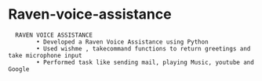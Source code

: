 # Raven-voice-assistance
      RAVEN VOICE ASSISTANCE 
            • Developed a Raven Voice Assistance using Python
            • Used wishme , takecommand functions to return greetings and take microphone input
            • Performed task like sending mail, playing Music, youtube and Google
 
